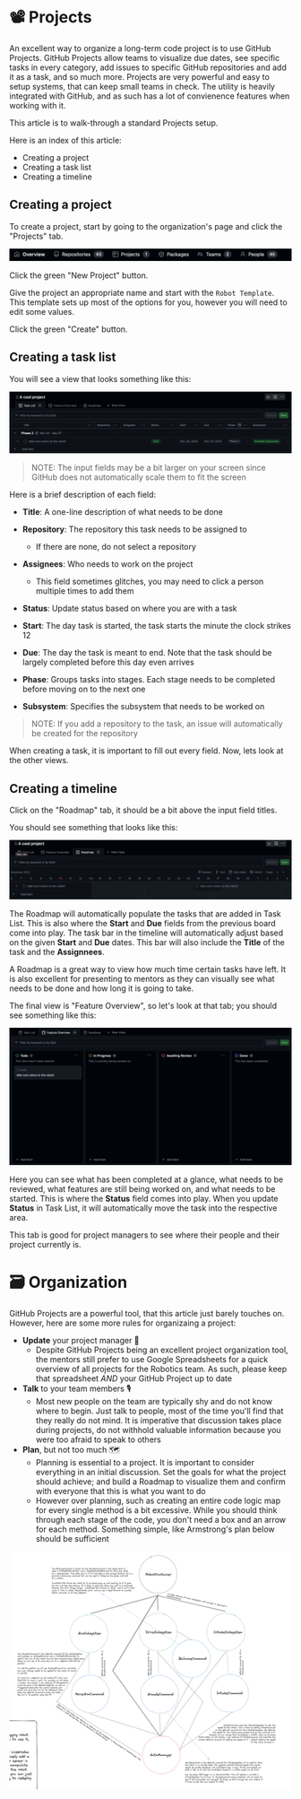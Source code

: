 # 📽 Projects

An excellent way to organize a long-term code project is to use GitHub Projects. GitHub Projects allow teams to visualize due dates, see specific tasks in every category, add issues to specific GitHub repositories and add it as a task, and so much more. Projects are very powerful and easy to setup systems, that can keep small teams in check. The utility is heavily integrated with GitHub, and as such has a lot of convienence features when working with it.

This article is to walk-through a standard Projects setup.

Here is an index of this article:

- Creating a project
- Creating a task list
- Creating a timeline

## Creating a project

To create a project, start by going to the organization's page and click the "Projects" tab.

![P1](/GitHubDocs/Images/P1.png)

Click the green "New Project" button.

Give the project an appropriate name and start with the `Robot Template`. This template sets up most of the options for you, however you will need to edit some values.

Click the green "Create" button.

## Creating a task list

You will see a view that looks something like this:

![P2](/GitHubDocs/Images/P2.png)

> NOTE: The input fields may be a bit larger on your screen since GitHub does not automatically scale them to fit the screen

Here is a brief description of each field:

- **Title**: A one-line description of what needs to be done

- **Repository**: The repository this task needs to be assigned to

  - If there are none, do not select a repository

- **Assignees**: Who needs to work on the project

  - This field sometimes glitches, you may need to click a person multiple times to add them

- **Status**: Update status based on where you are with a task
- **Start**: The day task is started, the task starts the minute the clock strikes 12
- **Due**: The day the task is meant to end. Note that the task should be largely completed before this day even arrives
-  **Phase**: Groups tasks into stages. Each stage needs to be completed before moving on to the next one
- **Subsystem**: Specifies the subsystem that needs to be worked on

> NOTE: If you add a repository to the task, an issue will automatically be created for the repository

When creating a task, it is important to fill out every field. Now, lets look at the other views.

## Creating a timeline

Click on the "Roadmap" tab, it should be a bit above the input field titles. 

You should see something that looks like this:

![P3](/GitHubDocs/Images/P3.png)

The Roadmap will automatically populate the tasks that are added in Task List. This is also where the **Start** and **Due** fields from the previous board come into play. The task bar in the timeline will automatically adjust based on the given **Start** and **Due** dates. This bar will also include the **Title** of the task and the **Assignnees**.

A Roadmap is a great way to view how much time certain tasks have left. It is also excellent for presenting to mentors as they can visually see what needs to be done and how long it is going to take.

The final view is "Feature Overview", so let's look at that tab; you should see something like this:

![P4](/GitHubDocs/Images/P4.png)

Here you can see what has been completed at a glance, what needs to be reviewed, what features are still being worked on, and what needs to be started. This is where the **Status** field comes into play. When you update **Status** in Task List, it will automatically move the task into the respective area.

This tab is good for project managers to see where their people and their project currently is.

# 🗃 Organization

GitHub Projects are a powerful tool, that this article just barely touches on. However, here are some more rules for organizaing a project:

- **Update** your project manager 📝
  - Despite GitHub Projects being an excellent project organization tool, the mentors still prefer to use Google Spreadsheets for a quick overview of all projects for the Robotics team. As such, please keep that spreadsheet *AND* your GitHub Project up to date
- **Talk** to your team members 🎙
  - Most new people on the team are typically shy and do not know where to begin. Just talk to people, most of the time you'll find that they really do not mind. It is imperative that discussion takes place during projects, do not withhold valuable information because you were too afraid to speak to others
- **Plan**, but not too much 🗺
  - Planning is essential to a project. It is important to consider everything in an initial discussion. Set the goals for what the project should achieve; and build a Roadmap to visualize them and confirm with everyone that this is what you want to do
  - However over planning, such as creating an entire code logic map for every single method is a bit excessive. While you should think through each stage of the code, you don't need a box and an arrow for each method. Something simple, like Armstrong's plan below should be sufficient

![P5](/GitHubDocs/Images/P5.png)
